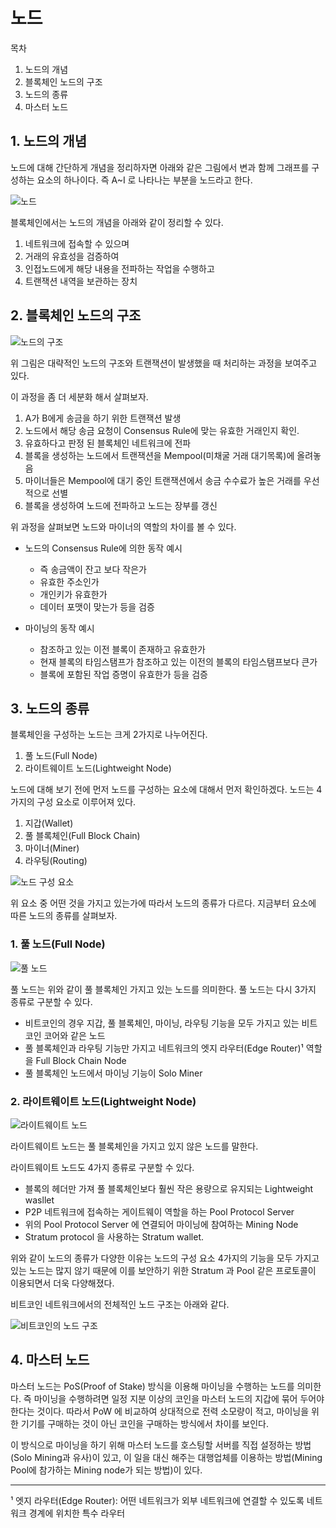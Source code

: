 # 노드

목차
1. 노드의 개념
2. 블록체인 노드의 구조
3. 노드의 종류
4. 마스터 노드

## 1. 노드의 개념

노드에 대해 간단하게 개념을 정리하자면 아래와 같은 그림에서 변과 함께 그래프를 구성하는 요소의 하나이다. 즉 A~I 로 나타나는 부분을 노드라고 한다.

![노드](http://cfile27.uf.tistory.com/image/190B080C4BE0071978ACB3)

블록체인에서는 노드의 개념을 아래와 같이 정리할 수 있다.

1. 네트워크에 접속할 수 있으며
2. 거래의 유효성을 검증하여
3. 인접노드에게 해당 내용을 전파하는 작업을 수행하고
4. 트랜잭션 내역을 보관하는 장치

## 2. 블록체인 노드의 구조

![노드의 구조](https://loopchain.files.wordpress.com/2017/03/e18489e185b3e1848fe185b3e18485e185b5e186abe18489e185a3e186ba-2017-03-13-e1848be185a9e18492e185ae-2-43-49.png?w=676&h=353)

위 그림은 대략적인 노드의 구조와 트랜잭션이 발생했을 때 처리하는 과정을 보여주고 있다.

이 과정을 좀 더 세분화 해서 살펴보자.

1. A가 B에게 송금을 하기 위한 트랜잭션 발생
2. 노드에서 해당 송금 요청이 Consensus Rule에 맞는 유효한 거래인지 확인.
3. 유효하다고 판정 된 블록체인 네트워크에 전파
4. 블록을 생성하는 노드에서 트랜잭션을 Mempool(미채굴 거래 대기목록)에 올려놓음
5. 마이너들은 Mempool에 대기 중인  트랜잭션에서 송금 수수료가 높은 거래를 우선적으로 선별
6. 블록을  생성하여 노드에 전파하고 노드는 장부를 갱신

위 과정을 살펴보면 노드와 마이너의 역할의 차이를 볼 수 있다.
- 노드의 Consensus Rule에 의한 동작 예시
  - 즉 송금액이 잔고 보다 작은가
  - 유효한 주소인가
  - 개인키가 유효한가
  - 데이터 포맷이 맞는가 등을 검증

- 마이닝의 동작 예시
  - 참조하고 있는 이전 블록이 존재하고 유효한가
  - 현재 블록의 타임스탬프가 참조하고 있는 이전의 블록의 타임스탬프보다 큰가
  - 블록에 포함된 작업 증명이 유효한가 등을 검증

## 3. 노드의 종류

블록체인을 구성하는 노드는 크게 2가지로 나누어진다.

1. 풀 노드(Full Node)
2. 라이트웨이트 노드(Lightweight Node)

노드에 대해 보기 전에 먼저 노드를 구성하는 요소에 대해서 먼저 확인하겠다. 노드는 4가지의 구성 요소로 이루어져 있다.
 1. 지갑(Wallet)
 2. 풀 블록체인(Full Block Chain)
 3. 마이너(Miner)
 4. 라우팅(Routing)

![노드 구성 요소](http://i63.tinypic.com/23ur2vd.png)

위 요소 중 어떤 것을 가지고 있는가에 따라서 노드의 종류가 다르다. 지금부터 요소에 따른 노드의 종류를 살펴보자.

### 1. 풀 노드(Full Node)

![풀 노드](http://i63.tinypic.com/2pyynp4.png)

풀 노드는 위와 같이 풀 블록체인 가지고 있는 노드를 의미한다. 풀 노드는 다시 3가지 종류로 구분할 수 있다.

 - 비트코인의 경우 지갑, 풀 블록체인, 마이닝, 라우팅 기능을 모두 가지고 있는 비트코인 코어와 같은 노드
 - 풀 블록체인과 라우팅 기능만 가지고 네트워크의 엣지 라우터(Edge Router)¹ 역할을 Full Block Chain Node
 - 풀 블록체인 노드에서 마이닝 기능이 Solo Miner

### 2. 라이트웨이트 노드(Lightweight Node)

![라이트웨이트 노드](http://i64.tinypic.com/123tq1g.png)

라이트웨이트 노드는 풀 블록체인을 가지고 있지 않은 노드를 말한다.

라이트웨이트 노드도 4가지 종류로 구분할 수 있다.
- 블록의 헤더만 가져 풀 블록체인보다 훨씬 작은 용량으로 유지되는 Lightweight wasllet
- P2P 네트워크에 접속하는 게이트웨이 역할을 하는 Pool Protocol Server
- 위의 Pool Protocol Server 에 연결되어 마이닝에 참여하는 Mining Node
- Stratum protocol 을 사용하는 Stratum wallet.

위와 같이 노드의 종류가 다양한 이유는 노드의 구성 요소 4가지의 기능을 모두 가지고 있는 노드는 많지 않기 때문에 이를 보안하기 위한 Stratum 과 Pool 같은 프로토콜이 이용되면서 더욱 다양해졌다.

비트코인 네트워크에서의 전체적인 노드 구조는 아래와 같다.

![비트코인의 노드 구조](https://steemitimages.com/0x0/https://4.bp.blogspot.com/-frYarZUGAYQ/WpURk0ztZpI/AAAAAAAAAiI/WMLqwMaBRyAKS4PuVXtf8mfZI39DbrfoQCLcBGAs/s640/node_network.png)

## 4. 마스터 노드

마스터 노드는 PoS(Proof of Stake) 방식을 이용해 마이닝을 수행하는 노드를 의미한다. 즉 마이닝을 수행하려면 일정 지분 이상의 코인을 마스터 노드의 지갑에 묶어 두어야 한다는 것이다. 따라서 PoW 에 비교하여 상대적으로 전력 소모량이 적고, 마이닝을 위한 기기를 구매하는 것이 아닌 코인을 구매하는 방식에서 차이를 보인다.

이 방식으로 마이닝을 하기 위해 마스터 노드를 호스팅할 서버를 직접 설정하는 방법(Solo Mining과 유사)이 있고, 이 일을 대신 해주는 대행업체를 이용하는 방법(Mining Pool에 참가하는 Mining node가 되는 방법)이 있다.

-----
¹ 엣지 라우터(Edge Router): 어떤 네트워크가 외부 네트워크에 연결할 수 있도록 네트워크 경계에 위치한 특수 라우터
